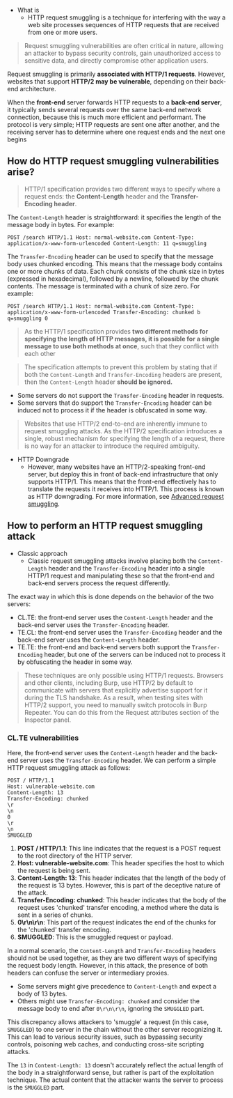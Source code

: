 
- What is
	- HTTP request smuggling is a technique for interfering with the way a web site processes sequences of HTTP requests that are received from one or more users.

> Request smuggling vulnerabilities are often critical in nature, allowing an attacker to bypass security controls, gain unauthorized access to sensitive data, and directly compromise other application users.

Request smuggling is primarily **associated with HTTP/1 requests**. However, websites that support **HTTP/2 may be vulnerable**, depending on their back-end architecture.


When the **front-end** server forwards HTTP requests to a **back-end server**, it typically sends several requests over the same back-end network connection, because this is much more efficient and performant. The protocol is very simple; HTTP requests are sent one after another, and the receiving server has to determine where one request ends and the next one begins


## How do HTTP request smuggling vulnerabilities arise?

> HTTP/1 specification provides two different ways to specify where a request ends: the **Content-Length** header and the **Transfer-Encoding header**.



The `Content-Length` header is straightforward: it specifies the length of the message body in bytes. For example:

`POST /search HTTP/1.1 Host: normal-website.com Content-Type: application/x-www-form-urlencoded Content-Length: 11 q=smuggling`


The `Transfer-Encoding` header can be used to specify that the message body uses chunked encoding. This means that the message body contains one or more chunks of data. Each chunk consists of the chunk size in bytes (expressed in hexadecimal), followed by a newline, followed by the chunk contents. The message is terminated with a chunk of size zero. For example:

`POST /search HTTP/1.1 Host: normal-website.com Content-Type: application/x-www-form-urlencoded Transfer-Encoding: chunked b q=smuggling 0`


> As the HTTP/1 specification provides **two different methods for specifying the length of HTTP messages, it is possible for a single message to use both methods at once**, such that they conflict with each other

> The specification attempts to prevent this problem by stating that if both the `Content-Length` and `Transfer-Encoding` headers are present, then the `Content-Length` header **should be ignored.**

- Some servers do not support the `Transfer-Encoding` header in requests.
- Some servers that do support the `Transfer-Encoding` header can be induced not to process it if the header is obfuscated in some way.

> Websites that use HTTP/2 end-to-end are inherently immune to request smuggling attacks. As the HTTP/2 specification introduces a single, robust mechanism for specifying the length of a request, there is no way for an attacker to introduce the required ambiguity.

- HTTP Downgrade
	- However, many websites have an HTTP/2-speaking front-end server, but deploy this in front of back-end infrastructure that only supports HTTP/1. This means that the front-end effectively has to translate the requests it receives into HTTP/1. This process is known as HTTP downgrading. For more information, see [Advanced request smuggling](https://portswigger.net/web-security/request-smuggling/advanced).




## How to perform an HTTP request smuggling attack

- Classic approach
	- Classic request smuggling attacks involve placing both the `Content-Length` header and the `Transfer-Encoding` header into a single HTTP/1 request and manipulating these so that the front-end and back-end servers process the request differently.

The exact way in which this is done depends on the behavior of the two servers:

- CL.TE: the front-end server uses the `Content-Length` header and the back-end server uses the `Transfer-Encoding` header.
- TE.CL: the front-end server uses the `Transfer-Encoding` header and the back-end server uses the `Content-Length` header.
- TE.TE: the front-end and back-end servers both support the `Transfer-Encoding` header, but one of the servers can be induced not to process it by obfuscating the header in some way.

> These techniques are only possible using HTTP/1 requests. Browsers and other clients, including Burp, use HTTP/2 by default to communicate with servers that explicitly advertise support for it during the TLS handshake.
As a result, when testing sites with HTTP/2 support, you need to manually switch protocols in Burp Repeater. You can do this from the Request attributes section of the Inspector panel.


### CL.TE vulnerabilities

Here, the front-end server uses the `Content-Length` header and the back-end server uses the `Transfer-Encoding` header. We can perform a simple HTTP request smuggling attack as follows:

```http
POST / HTTP/1.1 
Host: vulnerable-website.com 
Content-Length: 13 
Transfer-Encoding: chunked 
\r
\n
0 
\r
\n
SMUGGLED
```

1. **POST / HTTP/1.1**: This line indicates that the request is a POST request to the root directory of the HTTP server.
2. **Host: vulnerable-website.com**: This header specifies the host to which the request is being sent.
3. **Content-Length: 13**: This header indicates that the length of the body of the request is 13 bytes. However, this is part of the deceptive nature of the attack.
4. **Transfer-Encoding: chunked**: This header indicates that the body of the request uses 'chunked' transfer encoding, a method where the data is sent in a series of chunks.
5. **0\\r\\n\\r\\n**: This part of the request indicates the end of the chunks for the 'chunked' transfer encoding.
6. **SMUGGLED**: This is the smuggled request or payload.

In a normal scenario, the `Content-Length` and `Transfer-Encoding` headers should not be used together, as they are two different ways of specifying the request body length. However, in this attack, the presence of both headers can confuse the server or intermediary proxies.

- Some servers might give precedence to `Content-Length` and expect a body of 13 bytes.
- Others might use `Transfer-Encoding: chunked` and consider the message body to end after `0\r\n\r\n`, ignoring the `SMUGGLED` part.

This discrepancy allows attackers to 'smuggle' a request (in this case, `SMUGGLED`) to one server in the chain without the other server recognizing it. This can lead to various security issues, such as bypassing security controls, poisoning web caches, and conducting cross-site scripting attacks.

The `13` in `Content-Length: 13` doesn't accurately reflect the actual length of the body in a straightforward sense, but rather is part of the exploitation technique. The actual content that the attacker wants the server to process is the `SMUGGLED` part.
